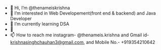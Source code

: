 - 👋 Hi, I’m @thenameiskrishna
- 👀 I’m interested in Web Developement(front end & backend) and Java Developer
- 🌱 I’m currently learning DSA
- 💞️ 
- 📫 How to reach me instagram- @thenameis.krishna and Gmail id- krishnasinghchauhan3@gmail.com, and Mobile No.- +919354210642

<!---
thenameiskrishna/thenameiskrishna is a ✨ special ✨ repository because its `README.md` (this file) appears on your GitHub profile.
You can click the Preview link to take a look at your changes.
--->
